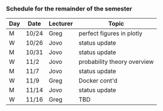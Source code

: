### Schedule for the remainder of the semester

| Day | Date | Lecturer | Topic |
|-----|------|----------|-------|
| M   | 10/24| Greg     | perfect figures in plotly |
| W   | 10/26| Jovo     | status update |
| M   | 10/31| Jovo     | status update |
| W   | 11/2 | Jovo     | probability theory overview |
| M   | 11/7 | Jovo     | status update | 
| W   | 11/9 | Greg     | Docker cont'd |
| M   | 11/14| Jovo     | status update | 
| W   | 11/16| Greg     | TBD |
